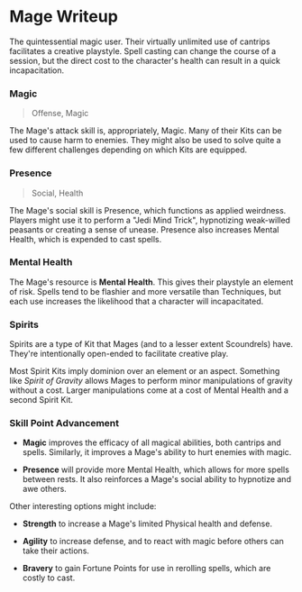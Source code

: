 # Mage Writeup

The quintessential magic user. Their virtually unlimited use of cantrips facilitates a creative playstyle. Spell casting can change the course of a session, but the direct cost to the character's health can result in a quick incapacitation.

### Magic

> Offense, Magic

The Mage's attack skill is, appropriately, Magic. Many of their Kits can be used to cause harm to enemies. They might also be used to solve quite a few different challenges depending on which Kits are equipped.

### Presence

> Social, Health

The Mage's social skill is Presence, which functions as applied weirdness. Players might use it to perform a "Jedi Mind Trick", hypnotizing weak-willed peasants or creating a sense of unease. Presence also increases Mental Health, which is expended to cast spells.

### Mental Health

The Mage's resource is **Mental Health**. This gives their playstyle an element of risk. Spells tend to be flashier and more versatile than Techniques, but each use increases the likelihood that a character will incapacitated. 

### Spirits

Spirits are a type of Kit that Mages (and to a lesser extent Scoundrels) have. They're intentionally open-ended to facilitate creative play. 

Most Spirit Kits imply dominion over an element or an aspect. Something like *Spirit of Gravity* allows Mages to perform minor manipulations of gravity without a cost. Larger manipulations come at a cost of Mental Health and a second Spirit Kit.

### Skill Point Advancement

* **Magic** improves the efficacy of all magical abilities, both cantrips and spells. Similarly, it improves a Mage's ability to hurt enemies with magic.

* **Presence** will provide more Mental Health, which allows for more spells between rests. It also reinforces a Mage's social ability to hypnotize and awe others.

Other interesting options might include:

* **Strength** to increase a Mage's limited Physical health and defense.

* **Agility** to increase defense, and to react with magic before others can take their actions.

* **Bravery** to gain Fortune Points for use in rerolling spells, which are costly to cast.

